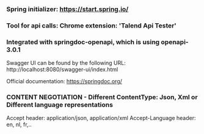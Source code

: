 ### Spring initializer: https://start.spring.io/

### Tool for api calls: Chrome extension: 'Talend Api Tester'

### Integrated with springdoc-openapi, which is using openapi-3.0.1
Swagger UI can be found by the following URL:
http://localhost:8080/swagger-ui/index.html

Official documentation: https://springdoc.org/

### CONTENT NEGOTIATION - Different ContentType: Json, Xml or Different language representations
Accept header: application/json, application/xml
Accept-Language header: en, nl, fr,..